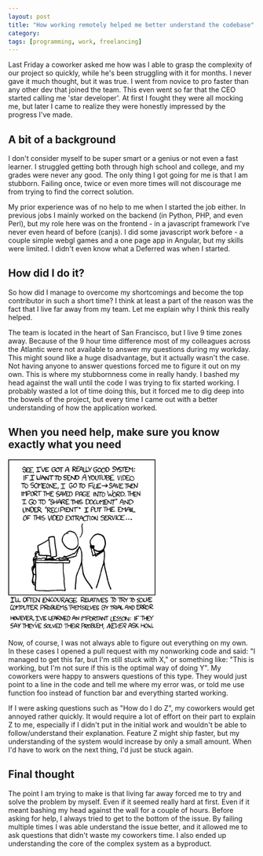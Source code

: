 ```yaml
---
layout: post
title: "How working remotely helped me better understand the codebase"
category: 
tags: [programming, work, freelancing]
---
```



Last Friday a coworker asked me how was I able to grasp the complexity of our project so quickly, while he's been struggling with it for months. I never gave it much thought, but it was true. I went from novice to pro faster than any other dev that joined the team. This even went so far that the CEO started calling me 'star developer'. At first I fought they were all mocking me, but later I came to realize they were honestly impressed by the progress I've made.

A bit of a background
------------

I don't consider myself to be super smart or a genius or not even a fast learner. I struggled getting both through high school and college, and my grades were never any good. The only thing I got going for me is that I am stubborn. Failing once, twice or even more times will not discourage me from trying to find the correct solution.

My prior experience was of no help to me when I started the job either. In previous jobs I mainly worked on the backend (in Python, PHP, and even Perl), but my role here was on the frontend - in a javascript framework I've never even heard of before (canjs). I did some javascript work before - a couple simple webgl games and a one page app in Angular, but my skills were limited. I didn't even know what a Deferred was when I started.

How did I do it?
------------

So how did I manage to overcome my shortcomings and become the top contributor in such a short time? I think at least a part of the reason was the fact that I live far away from my team. Let me explain why I think this really helped.

The team is located in the heart of San Francisco, but I live 9 time zones away. Because of the 9 hour time difference most of my colleagues across the Atlantic were not available to answer my questions during my workday. This might sound like a huge disadvantage, but it actually wasn't the case. Not having anyone to answer questions forced me to figure it out on my own. This is where my stubbornness come in really handy. I bashed my head against the wall until the code I was trying to fix started working. I probably wasted a lot of time doing this, but it forced me to dig deep into the bowels of the project, but every time I came out with a better understanding of how the application worked.

When you need help, make sure you know exactly what you need
----------------------------------------
<a href="http://xkcd.com/763/" style="text-align:center;"><img class="txt-img" src="/assets/pics/workaround.png" alt="xkcd 763" title="Remember your solution will not always be optimal... (xkcd 764)" width="300px"></a>

Now, of course, I was not always able to figure out everything on my own. In these cases I opened a pull request with my nonworking code and said: "I managed to get this far, but I'm still stuck with X," or something like: "This is working, but I'm not sure if this is the optimal way of doing Y". My coworkers were happy to answers questions of this type. They would just point to a line in the code and tell me where my error was, or told me use function foo instead of function bar and everything started working.

If I were asking questions such as "How do I do Z", my coworkers would get annoyed rather quickly. It would require a lot of effort on their part to explain Z to me, especially if I didn't put in the initial work and wouldn't be able to follow/understand their explanation. Feature Z might ship faster, but my understanding of the system would increase by only a small amount. When I'd have to work on the next thing, I'd just be stuck again.

Final thought
-----------

The point I am trying to make is that living far away forced me to try and solve the problem by myself. Even if it seemed really hard at first. Even if it meant bashing my head against the wall for a couple of hours. Before asking for help, I always tried to get to the bottom of the issue. By failing multiple times I was able understand the issue better, and it allowed me to ask questions that didn't waste my coworkers time. I also ended up understanding the core of the complex system as a byproduct.
